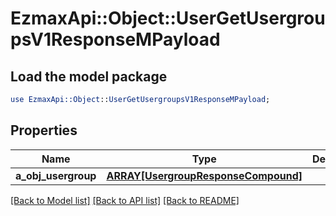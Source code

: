 # EzmaxApi::Object::UserGetUsergroupsV1ResponseMPayload

## Load the model package
```perl
use EzmaxApi::Object::UserGetUsergroupsV1ResponseMPayload;
```

## Properties
Name | Type | Description | Notes
------------ | ------------- | ------------- | -------------
**a_obj_usergroup** | [**ARRAY[UsergroupResponseCompound]**](UsergroupResponseCompound.md) |  | 

[[Back to Model list]](../README.md#documentation-for-models) [[Back to API list]](../README.md#documentation-for-api-endpoints) [[Back to README]](../README.md)



